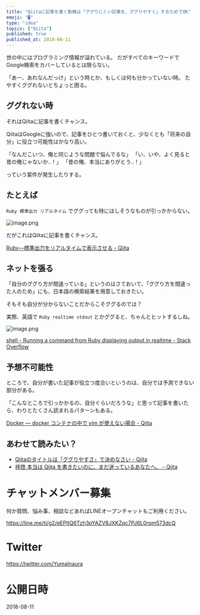 ```yaml
---
title: "Qiitaに記事を書く動機は「ググりにくい記事を、ググりやすく」するためでOK"
emoji: "🖥"
type: "idea"
topics: ["Qiita"]
published: true
published_at: 2018-08-11
---
```


世の中にはプログラミング情報が溢れている。
だがすべてのキーワードでGoogle検索をカバーしているとは限らない。

「あー、あれなんだっけ」という時とか、もしくは何も分かっていない時。
たやすくググれないとちょっと困る。

## ググれない時

それはQiitaに記事を書くチャンス。

QiitaはGoogleに強いので、記事をひとつ書いておくと、少なくとも「将来の自分」に役立つ可能性はかなり高い。

「なんだこいつ、俺と同じような問題で悩んでるな」
「い、いや、よく見ると昔の俺じゃないか‥！」
「昔の俺、本当にありがとう‥！」

っていう案件が発生したりする。

## たとえば

`Ruby 標準出力 リアルタイム` でググっても特にほしそうなものが引っかからない。

![image.png](https://qiita-image-store.s3.amazonaws.com/0/89618/d6d8e6f6-9cd7-5743-7cc6-60bf6eafa116.png)

だがこれはQiitaに記事を書くチャンス。

[Ruby—標準出力をリアルタイムで表示させる - Qiita](https://qiita.com/YumaInaura/items/41a8bdfd69f0960dd618)

## ネットを張る

「自分のググり方が間違っている」というのはさておいて、「ググり方を間違った人のため」にも、日本語の検索結果を用意しておきたい。

そもそも自分が分からないことだからこそググるのでは？

実際、英語で `Ruby realtime stdout` とかググると、ちゃんとヒットするしね。

![image.png](https://qiita-image-store.s3.amazonaws.com/0/89618/9d12c52b-0093-82fb-af06-523b08db251e.png)

[shell - Running a command from Ruby displaying output in realtime - Stack Overflow](https://stackoverflow.com/questions/34021953/running-a-command-from-ruby-displaying-output-in-realtime)

## 予想不可能性

ところで、自分が書いた記事が役立つ度合いというのは、自分では予測できない部分がある。

「こんなところで引っかかるの、自分ぐらいだろうな」と思って記事を書いたら、わりとたくさん読まれるパターンもある。

[Docker — docker コンテナの中で vim が使えない場合 - Qiita](https://qiita.com/YumaInaura/items/3432cc3f8a8553e05a6e)

## あわせて読みたい？

- [Qiitaのタイトルは「ググりやすさ」で決めなさい - Qiita](https://qiita.com/YumaInaura/items/09a6dfae85d8b4c4f2d8)
- [拝啓 本当は Qiita を書きたいのに、まだ迷っているあなたへ。 - Qiita](https://qiita.com/YumaInaura/items/4d2c602d59c62daa9344)








<!-- Update From Qiita API -->

# チャットメンバー募集


何か質問、悩み事、相談などあればLINEオープンチャットもご利用ください。

https://line.me/ti/g2/eEPltQ6Tzh3pYAZV8JXKZqc7PJ6L0rpm573dcQ





# Twitter


https://twitter.com/YumaInaura


<!-- Update From Qiita API -->



# 公開日時

2018-08-11
